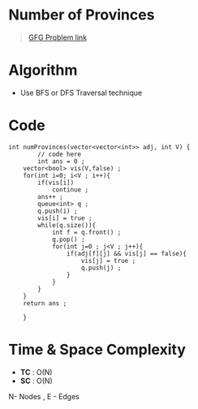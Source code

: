 # Number of Provinces 
> [GFG Problem link ](https://practice.geeksforgeeks.org/problems/number-of-provinces/1?utm_source=youtube&utm_medium=collab_striver_ytdescription&utm_campaign=number_of_provinces)



# Algorithm
- Use BFS or DFS Traversal technique  
# Code
```
int numProvinces(vector<vector<int>> adj, int V) {
        // code here
        int ans = 0 ;
    vector<bool> vis(V,false) ;
    for(int i=0; i<V ; i++){
        if(vis[i])
            continue ;
        ans++ ;
        queue<int> q ;
        q.push(i) ;
        vis[i] = true ;
        while(q.size()){
            int f = q.front() ;
            q.pop() ;
            for(int j=0 ; j<V ; j++){
                if(adj[f][j] && vis[j] == false){
                    vis[j] = true ;
                    q.push(j) ;
                }
            }
        }
    }
    return ans ;
        
    }
```

# Time & Space Complexity 
- **TC** : O(N) 
- **SC** : O(N)

N- Nodes , E - Edges

